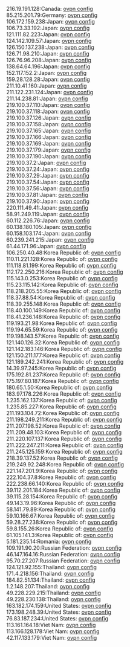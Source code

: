 216.19.191.128:Canada: [ovpn config](vpn/216_19_191_128.ovpn)  
85.215.201.79:Germany: [ovpn config](vpn/85_215_201_79.ovpn)  
106.172.159.238:Japan: [ovpn config](vpn/106_172_159_238.ovpn)  
106.73.33.192:Japan: [ovpn config](vpn/106_73_33_192.ovpn)  
121.111.82.223:Japan: [ovpn config](vpn/121_111_82_223.ovpn)  
124.142.109.57:Japan: [ovpn config](vpn/124_142_109_57.ovpn)  
126.150.137.238:Japan: [ovpn config](vpn/126_150_137_238.ovpn)  
126.71.98.210:Japan: [ovpn config](vpn/126_71_98_210.ovpn)  
126.76.96.208:Japan: [ovpn config](vpn/126_76_96_208.ovpn)  
138.64.64.196:Japan: [ovpn config](vpn/138_64_64_196.ovpn)  
152.117.152.2:Japan: [ovpn config](vpn/152_117_152_2.ovpn)  
159.28.128.28:Japan: [ovpn config](vpn/159_28_128_28.ovpn)  
211.10.41.160:Japan: [ovpn config](vpn/211_10_41_160.ovpn)  
211.122.231.124:Japan: [ovpn config](vpn/211_122_231_124.ovpn)  
211.14.238.81:Japan: [ovpn config](vpn/211_14_238_81.ovpn)  
219.100.37.110:Japan: [ovpn config](vpn/219_100_37_110.ovpn)  
219.100.37.118:Japan: [ovpn config](vpn/219_100_37_118.ovpn)  
219.100.37.126:Japan: [ovpn config](vpn/219_100_37_126.ovpn)  
219.100.37.158:Japan: [ovpn config](vpn/219_100_37_158.ovpn)  
219.100.37.165:Japan: [ovpn config](vpn/219_100_37_165.ovpn)  
219.100.37.166:Japan: [ovpn config](vpn/219_100_37_166.ovpn)  
219.100.37.169:Japan: [ovpn config](vpn/219_100_37_169.ovpn)  
219.100.37.179:Japan: [ovpn config](vpn/219_100_37_179.ovpn)  
219.100.37.190:Japan: [ovpn config](vpn/219_100_37_190.ovpn)  
219.100.37.2:Japan: [ovpn config](vpn/219_100_37_2.ovpn)  
219.100.37.24:Japan: [ovpn config](vpn/219_100_37_24.ovpn)  
219.100.37.29:Japan: [ovpn config](vpn/219_100_37_29.ovpn)  
219.100.37.54:Japan: [ovpn config](vpn/219_100_37_54.ovpn)  
219.100.37.56:Japan: [ovpn config](vpn/219_100_37_56.ovpn)  
219.100.37.81:Japan: [ovpn config](vpn/219_100_37_81.ovpn)  
219.100.37.90:Japan: [ovpn config](vpn/219_100_37_90.ovpn)  
220.111.49.41:Japan: [ovpn config](vpn/220_111_49_41.ovpn)  
58.91.249.119:Japan: [ovpn config](vpn/58_91_249_119.ovpn)  
60.112.226.76:Japan: [ovpn config](vpn/60_112_226_76.ovpn)  
60.138.180.105:Japan: [ovpn config](vpn/60_138_180_105.ovpn)  
60.158.103.174:Japan: [ovpn config](vpn/60_158_103_174.ovpn)  
60.239.241.215:Japan: [ovpn config](vpn/60_239_241_215.ovpn)  
61.44.171.96:Japan: [ovpn config](vpn/61_44_171_96.ovpn)  
106.250.40.48:Korea Republic of: [ovpn config](vpn/106_250_40_48.ovpn)  
110.11.221.128:Korea Republic of: [ovpn config](vpn/110_11_221_128.ovpn)  
111.118.81.199:Korea Republic of: [ovpn config](vpn/111_118_81_199.ovpn)  
112.172.250.216:Korea Republic of: [ovpn config](vpn/112_172_250_216.ovpn)  
115.143.0.253:Korea Republic of: [ovpn config](vpn/115_143_0_253.ovpn)  
115.23.115.142:Korea Republic of: [ovpn config](vpn/115_23_115_142.ovpn)  
118.218.205.55:Korea Republic of: [ovpn config](vpn/118_218_205_55.ovpn)  
118.37.88.54:Korea Republic of: [ovpn config](vpn/118_37_88_54.ovpn)  
118.39.255.148:Korea Republic of: [ovpn config](vpn/118_39_255_148.ovpn)  
118.40.100.149:Korea Republic of: [ovpn config](vpn/118_40_100_149.ovpn)  
118.41.236.148:Korea Republic of: [ovpn config](vpn/118_41_236_148.ovpn)  
119.193.21.98:Korea Republic of: [ovpn config](vpn/119_193_21_98.ovpn)  
119.194.65.59:Korea Republic of: [ovpn config](vpn/119_194_65_59.ovpn)  
119.198.143.57:Korea Republic of: [ovpn config](vpn/119_198_143_57.ovpn)  
121.140.126.32:Korea Republic of: [ovpn config](vpn/121_140_126_32.ovpn)  
121.142.183.146:Korea Republic of: [ovpn config](vpn/121_142_183_146.ovpn)  
121.150.211.177:Korea Republic of: [ovpn config](vpn/121_150_211_177.ovpn)  
121.189.242.241:Korea Republic of: [ovpn config](vpn/121_189_242_241.ovpn)  
14.39.97.245:Korea Republic of: [ovpn config](vpn/14_39_97_245.ovpn)  
175.192.81.237:Korea Republic of: [ovpn config](vpn/175_192_81_237.ovpn)  
175.197.80.187:Korea Republic of: [ovpn config](vpn/175_197_80_187.ovpn)  
180.65.1.50:Korea Republic of: [ovpn config](vpn/180_65_1_50.ovpn)  
183.97.178.226:Korea Republic of: [ovpn config](vpn/183_97_178_226.ovpn)  
1.235.162.137:Korea Republic of: [ovpn config](vpn/1_235_162_137.ovpn)  
1.235.85.227:Korea Republic of: [ovpn config](vpn/1_235_85_227.ovpn)  
211.193.104.72:Korea Republic of: [ovpn config](vpn/211_193_104_72.ovpn)  
211.198.249.211:Korea Republic of: [ovpn config](vpn/211_198_249_211.ovpn)  
211.207.198.52:Korea Republic of: [ovpn config](vpn/211_207_198_52.ovpn)  
211.209.48.103:Korea Republic of: [ovpn config](vpn/211_209_48_103.ovpn)  
211.220.107.137:Korea Republic of: [ovpn config](vpn/211_220_107_137.ovpn)  
211.222.247.211:Korea Republic of: [ovpn config](vpn/211_222_247_211.ovpn)  
211.245.125.159:Korea Republic of: [ovpn config](vpn/211_245_125_159.ovpn)  
218.39.137.52:Korea Republic of: [ovpn config](vpn/218_39_137_52.ovpn)  
219.249.92.248:Korea Republic of: [ovpn config](vpn/219_249_92_248.ovpn)  
221.147.201.9:Korea Republic of: [ovpn config](vpn/221_147_201_9.ovpn)  
222.104.37.8:Korea Republic of: [ovpn config](vpn/222_104_37_8.ovpn)  
222.238.66.140:Korea Republic of: [ovpn config](vpn/222_238_66_140.ovpn)  
39.112.201.184:Korea Republic of: [ovpn config](vpn/39_112_201_184.ovpn)  
39.115.28.154:Korea Republic of: [ovpn config](vpn/39_115_28_154.ovpn)  
49.143.19.96:Korea Republic of: [ovpn config](vpn/49_143_19_96.ovpn)  
58.141.79.89:Korea Republic of: [ovpn config](vpn/58_141_79_89.ovpn)  
59.10.166.67:Korea Republic of: [ovpn config](vpn/59_10_166_67.ovpn)  
59.28.27.238:Korea Republic of: [ovpn config](vpn/59_28_27_238.ovpn)  
59.8.155.26:Korea Republic of: [ovpn config](vpn/59_8_155_26.ovpn)  
61.105.141.3:Korea Republic of: [ovpn config](vpn/61_105_141_3.ovpn)  
5.181.235.14:Romania: [ovpn config](vpn/5_181_235_14.ovpn)  
109.191.90.20:Russian Federation: [ovpn config](vpn/109_191_90_20.ovpn)  
46.147.164.16:Russian Federation: [ovpn config](vpn/46_147_164_16.ovpn)  
95.70.27.207:Russian Federation: [ovpn config](vpn/95_70_27_207.ovpn)  
124.121.92.155:Thailand: [ovpn config](vpn/124_121_92_155.ovpn)  
171.4.218.156:Thailand: [ovpn config](vpn/171_4_218_156.ovpn)  
184.82.51.134:Thailand: [ovpn config](vpn/184_82_51_134.ovpn)  
1.2.148.207:Thailand: [ovpn config](vpn/1_2_148_207.ovpn)  
49.228.229.215:Thailand: [ovpn config](vpn/49_228_229_215.ovpn)  
49.228.230.138:Thailand: [ovpn config](vpn/49_228_230_138.ovpn)  
163.182.174.159:United States: [ovpn config](vpn/163_182_174_159.ovpn)  
173.198.248.39:United States: [ovpn config](vpn/173_198_248_39.ovpn)  
76.83.187.234:United States: [ovpn config](vpn/76_83_187_234.ovpn)  
113.161.164.18:Viet Nam: [ovpn config](vpn/113_161_164_18.ovpn)  
113.166.128.178:Viet Nam: [ovpn config](vpn/113_166_128_178.ovpn)  
42.117.133.179:Viet Nam: [ovpn config](vpn/42_117_133_179.ovpn)  
